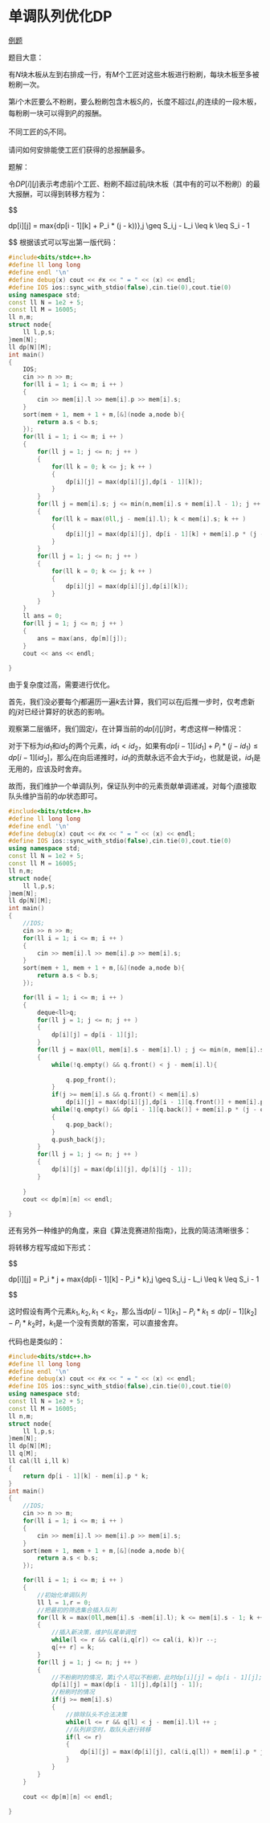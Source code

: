 # 单调队列优化DP

[例题](https://www.acwing.com/problem/content/300/)

题目大意：

有$N$块木板从左到右排成一行，有$M$个工匠对这些木板进行粉刷，每块木板至多被粉刷一次。

第$i$个木匠要么不粉刷，要么粉刷包含木板$S_i$的，长度不超过$L_i$的连续的一段木板，每粉刷一块可以得到$P_i$的报酬。

不同工匠的$S_i$不同。

请问如何安排能使工匠们获得的总报酬最多。

题解：

令$DP[i][j]$表示考虑前$i$个工匠、粉刷不超过前$j$块木板（其中有的可以不粉刷）的最大报酬，可以得到转移方程为：

$$

dp[i][j] = max\{dp[i - 1][k] + P_i * (j - k))\},j \geq S_i,j - L_i \leq k \leq S_i - 1

$$
根据该式可以写出第一版代码：

```cpp
#include<bits/stdc++.h>
#define ll long long
#define endl '\n'
#define debug(x) cout << #x << " = " << (x) << endl;
#define IOS ios::sync_with_stdio(false),cin.tie(0),cout.tie(0)
using namespace std;
const ll N = 1e2 + 5;
const ll M = 16005;
ll n,m;
struct node{
	ll l,p,s;
}mem[N];
ll dp[N][M];
int main()
{
	IOS;
	cin >> n >> m; 
	for(ll i = 1; i <= m; i ++ )
	{
		cin >> mem[i].l >> mem[i].p >> mem[i].s;
	}
	sort(mem + 1, mem + 1 + m,[&](node a,node b){
		return a.s < b.s;
	});
	for(ll i = 1; i <= m; i ++ )
	{
		for(ll j = 1; j <= n; j ++ )
		{
			for(ll k = 0; k <= j; k ++ )
			{
				dp[i][j] = max(dp[i][j],dp[i - 1][k]);
			}
		}
		for(ll j = mem[i].s; j <= min(n,mem[i].s + mem[i].l - 1); j ++ )
		{
			for(ll k = max(0ll,j - mem[i].l); k < mem[i].s; k ++ )
			{
				dp[i][j] = max(dp[i][j], dp[i - 1][k] + mem[i].p * (j - k));
			}
		}
		for(ll j = 1; j <= n; j ++ )
		{
			for(ll k = 0; k <= j; k ++ )
			{
				dp[i][j] = max(dp[i][j],dp[i][k]);
			}
		}
	}
	ll ans = 0;
	for(ll j = 1; j <= n; j ++ )
	{
		ans = max(ans, dp[m][j]);
	}
	cout << ans << endl;
	
}
```

由于复杂度过高，需要进行优化。

首先，我们没必要每个$j$都遍历一遍$k$去计算，我们可以在$j$后推一步时，仅考虑新的$j$对已经计算好的状态的影响。

观察第二层循环，我们固定$i$，在计算当前的$dp[i][j]$时，考虑这样一种情况：

对于下标为$id_1$和$id_2$的两个元素，$id_1 < id_2$，如果有$dp[i - 1][id_1] + P_i * (j - id_1) \leq dp[i - 1][id_2]$，那么$j$在向后递推时，$id_1$的贡献永远不会大于$id_2$，也就是说，$id_1$是无用的，应该及时舍弃。

故而，我们维护一个单调队列，保证队列中的元素贡献单调递减，对每个$j$直接取队头维护当前的$dp$状态即可。

```cpp
#include<bits/stdc++.h>
#define ll long long
#define endl '\n'
#define debug(x) cout << #x << " = " << (x) << endl;
#define IOS ios::sync_with_stdio(false),cin.tie(0),cout.tie(0)
using namespace std;
const ll N = 1e2 + 5;
const ll M = 16005;
ll n,m;
struct node{
	ll l,p,s;
}mem[N];
ll dp[N][M];
int main()
{
	//IOS;
	cin >> n >> m; 
	for(ll i = 1; i <= m; i ++ )
	{
		cin >> mem[i].l >> mem[i].p >> mem[i].s;
	}
	sort(mem + 1, mem + 1 + m,[&](node a,node b){
		return a.s < b.s;
	});

	for(ll i = 1; i <= m; i ++ )
	{		
		deque<ll>q;
		for(ll j = 1; j <= n; j ++ )
		{
			dp[i][j] = dp[i - 1][j];
		}
		for(ll j = max(0ll, mem[i].s - mem[i].l) ; j <= min(n, mem[i].s + mem[i].l - 1); j ++ )
		{
			while(!q.empty() && q.front() < j - mem[i].l){
			
				q.pop_front();
			}
			if(j >= mem[i].s && q.front() < mem[i].s)
				dp[i][j] = max(dp[i][j],dp[i - 1][q.front()] + mem[i].p * (j - q.front()));
			while(!q.empty() && dp[i - 1][q.back()] + mem[i].p * (j - q.back()) <= dp[i - 1][j] && j < mem[i].s)
			{
				q.pop_back();
			}
			q.push_back(j);
		}
		for(ll j = 1; j <= n; j ++ )
		{
			dp[i][j] = max(dp[i][j], dp[i][j - 1]);
		}
		
	}
	cout << dp[m][n] << endl;
	
}


```

还有另外一种维护的角度，来自《算法竞赛进阶指南》，比我的简洁清晰很多：



将转移方程写成如下形式：

$$ 

dp[i][j] = P_i * j + max\{dp[i - 1][k] - P_i * k\},j \geq S_i,j - L_i \leq k \leq S_i - 1 

$$

这时假设有两个元素$k_1,k_2,k_1 < k_2$，那么当$dp[i - 1][k_1] - P_i * k_1 \leq dp[i - 1][k_2] - P_i * k_2$时，$k_1$是一个没有贡献的答案，可以直接舍弃。

代码也是类似的：

```cpp
#include<bits/stdc++.h>
#define ll long long
#define endl '\n'
#define debug(x) cout << #x << " = " << (x) << endl;
#define IOS ios::sync_with_stdio(false),cin.tie(0),cout.tie(0)
using namespace std;
const ll N = 1e2 + 5;
const ll M = 16005;
ll n,m;
struct node{
	ll l,p,s;
}mem[N];
ll dp[N][M];
ll q[M];
ll cal(ll i,ll k)
{
	return dp[i - 1][k] - mem[i].p * k;
}
int main()
{
	//IOS;
	cin >> n >> m; 
	for(ll i = 1; i <= m; i ++ )
	{
		cin >> mem[i].l >> mem[i].p >> mem[i].s;
	}
	sort(mem + 1, mem + 1 + m,[&](node a,node b){
		return a.s < b.s;
	});

	for(ll i = 1; i <= m; i ++ )
	{	
		//初始化单调队列 
		ll l = 1,r = 0;
		//把最初的筛选集合插入队列 
		for(ll k = max(0ll,mem[i].s -mem[i].l); k <= mem[i].s - 1; k ++ )
		{
			//插入新决策，维护队尾单调性 
			while(l <= r && cal(i,q[r]) <= cal(i, k))r --;
			q[++ r] = k;
		}
		for(ll j = 1; j <= n; j ++ )
		{
			//不粉刷时的情况，第i个人可以不粉刷，此时dp[i][j] = dp[i - 1][j];第j块木板可以不粉刷，此时dp[i][j] = dp[i][j - 1] 
			dp[i][j] = max(dp[i - 1][j],dp[i][j - 1]);
			//粉刷时的情况 
			if(j >= mem[i].s)
			{
				//排除队头不合法决策 
				while(l <= r && q[l] < j - mem[i].l)l ++ ;
				//队列非空时，取队头进行转移 
				if(l <= r)
				{
					dp[i][j] = max(dp[i][j], cal(i,q[l]) + mem[i].p * j);
				}
			}
		}
	}
	
	cout << dp[m][n] << endl;
	
}


```











